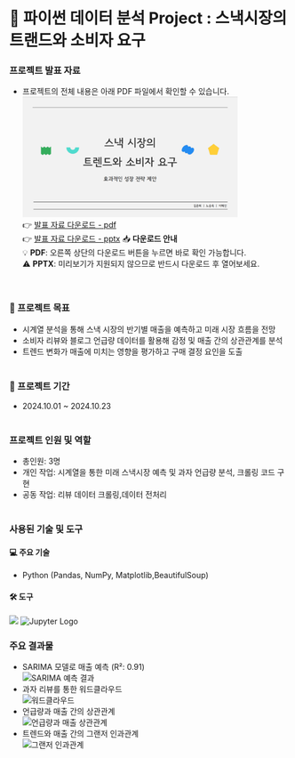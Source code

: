 # 🌟 파이썬 데이터 분석 Project : 스낵시장의 트랜드와 소비자 요구

### 프로젝트 발표 자료
- 프로젝트의 전체 내용은 아래 PDF 파일에서 확인할 수 있습니다.<br>
[<img src="portfolio4.png" width="387px" alt="파이썬 데이터 분석 포트폴리오">](파이썬포트폴리오.pdf)</br>
  👉 [발표 자료 다운로드 - pdf](https://github.com/Kim-Jun-Hee/project4/blob/main/파이썬포트폴리오.pdf)  
  👉 [발표 자료 다운로드 - pptx](https://github.com/Kim-Jun-Hee/project4/blob/main/python_port.pptx)
  📥 **다운로드 안내**  
  💡 **PDF**: 오른쪽 상단의 다운로드 버튼을 누르면 바로 확인 가능합니다.  
  ⚠️ **PPTX**: 미리보기가 지원되지 않으므로 반드시 다운로드 후 열어보세요.  
<br></br>

### 📂 프로젝트 목표
- 시계열 분석을 통해 스낵 시장의 반기별 매출을 예측하고 미래 시장 흐름을 전망
- 소비자 리뷰와 블로그 언급량 데이터를 활용해 감정 및 매출 간의 상관관계를 분석
- 트렌드 변화가 매출에 미치는 영향을 평가하고 구매 결정 요인을 도출
<br></br>

### 📅 프로젝트 기간
- 2024.10.01 ~ 2024.10.23
<br></br>

### 프로젝트 인원 및 역할
- 총인원: 3명
- 개인 작업: 시계열을 통한 미래 스낵시장 예측 및 과자 언급량 분석, 크롤링 코드 구현
- 공동 작업: 리뷰 데이터 크롤링,데이터 전처리
<br></br>

### 사용된 기술 및 도구

#### 💻 주요 기술
- Python (Pandas, NumPy, Matplotlib,BeautifulSoup)

#### 🛠️ 도구
<img src="https://dummyimage.com/10x1/ffffff/ffffff" width="10"/> ![Jupyter Logo](https://jupyter.org/assets/homepage/main-logo.svg)

### 주요 결과물
- SARIMA 모델로 매출 예측 (R²: 0.91)  
  ![SARIMA 예측 결과](시계열.png)
- 과자 리뷰를 통한 워드클라우드  
  ![워드클라우드](리뷰.png)
- 언급량과 매출 간의 상관관계  
  ![언급량과 매출 상관관계](상관관계.png)
- 트렌드와 매출 간의 그랜저 인과관계  
  ![그랜저 인과관계](인과관계.png)
